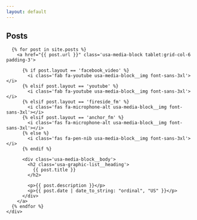 ```yaml
---
layout: default
---
```


<section class="usa-graphic-list usa-section usa-section--light">
  <div class="grid-container">
    <h1>Posts</h1>
    <div class="usa-graphic-list__row grid-row grid-gap-6">

      {% for post in site.posts %}
        <a href="{{ post.url }}" class='usa-media-block tablet:grid-col-6 padding-3'>

          {% if post.layout == 'facebook_video' %}
            <i class='fab fa-youtube usa-media-block__img font-sans-3xl'></i>
          {% elsif post.layout == 'youtube' %}
            <i class='fab fa-youtube usa-media-block__img font-sans-3xl'></i>
          {% elsif post.layout == 'fireside_fm' %}
            <i class='fas fa-microphone-alt usa-media-block__img font-sans-3xl'></i>
          {% elsif post.layout == 'anchor_fm' %}
            <i class='fas fa-microphone-alt usa-media-block__img font-sans-3xl'></i>
          {% else %}
            <i class='fas fa-pen-nib usa-media-block__img font-sans-3xl'></i>
          {% endif %}

          <div class='usa-media-block__body'>
            <h2 class='usa-graphic-list__heading'>
              {{ post.title }}
            </h2>

            <p>{{ post.description }}</p>
            <p>{{ post.date | date_to_string: "ordinal", "US" }}</p>
          </div>
        </a>
      {% endfor %}
    </div>
  </div>
</section>
